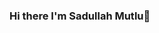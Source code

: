 ### Hi there I'm Sadullah Mutlu👋 

<!--
**sadullahmutlu/sadullahmutlu** is a ✨ _special_ ✨ repository because its `README.md` (this file) appears on your GitHub profile.

Here are some ideas to get you started:

# 🔭 I’m currently working on ME :D
# 🌱 I’m currently learning Python and Machine Learning
# Stand by, a little :)
-->
